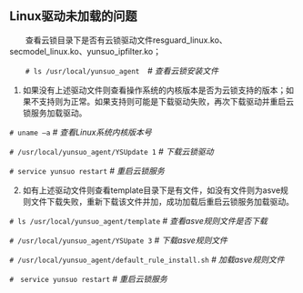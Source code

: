 ## Linux驱动未加载的问题

&emsp;&emsp;查看云锁目录下是否有云锁驱动文件resguard_linux.ko、secmodel_linux.ko、yunsuo_ipfilter.ko；

&emsp;&emsp;`# ls /usr/local/yunsuo_agent`　*# 查看云锁安装文件*

1.  如果没有上述驱动文件则查看操作系统的内核版本是否为云锁支持的版本；如果不支持则为正常。如果支持则可能是下载驱动失败，再次下载驱动并重启云锁服务加载驱动。

 `# uname –a`  _# 查看Linux系统内核版本号_

 `# /usr/local/yunsuo_agent/YSUpdate 1`   *# 下载云锁驱动*

 `# service yunsuo restart`   *# 重启云锁服务*

2.  如有上述驱动文件则查看template目录下是有文件，如没有文件则为asve规则文件下载失败，重新下载该文件并加，成功加载后重启云锁服务加载驱动。

 `# ls /usr/local/yunsuo_agent/template`  *# 查看asve规则文件是否下载*

 `# /usr/local/yunsuo_agent/YSUpate 3`  *# 下载asve规则文件*
 
  `# /usr/local/yunsuo_agent/default_rule_install.sh`  *# 加载asve规则文件*
 
  `#　service yunsuo restart`  *# 重启云锁服务*